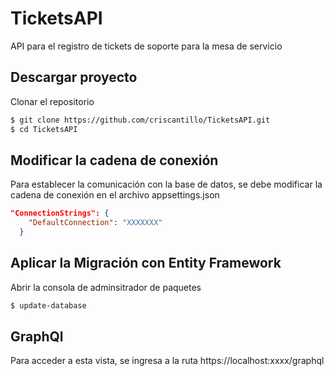 # TicketsAPI

API para el registro de tickets de soporte para la mesa de servicio

## Descargar proyecto

Clonar el repositorio

```sh
$ git clone https://github.com/criscantillo/TicketsAPI.git
$ cd TicketsAPI
```

## Modificar la cadena de conexión

Para establecer la comunicación con la base de datos, 
se debe modificar la cadena de conexión en el archivo appsettings.json

```json
"ConnectionStrings": {
    "DefaultConnection": "XXXXXXX"
  }
```


## Aplicar la Migración con Entity Framework

Abrir la consola de adminsitrador de paquetes

```sh
$ update-database
```

## GraphQl

Para acceder a esta vista, se ingresa a la ruta https://localhost:xxxx/graphql
